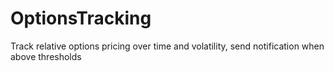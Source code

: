 # OptionsTracking
Track relative options pricing over time and volatility, send notification when above thresholds
